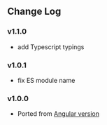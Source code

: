 ## Change Log

### v1.1.0
  - add Typescript typings
  
### v1.0.1
  - fix ES module name

### v1.0.0
  - Ported from [Angular version](https://github.com/artemsky/ng-snotify/)
